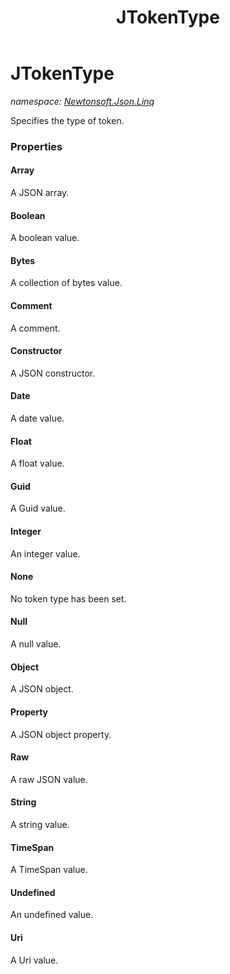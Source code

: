 ﻿---
title: JTokenType
---

# JTokenType
_namespace: [Newtonsoft.Json.Linq](N-Newtonsoft.Json.Linq.html)_

Specifies the type of token.




### Properties

#### Array
A JSON array.
#### Boolean
A boolean value.
#### Bytes
A collection of bytes value.
#### Comment
A comment.
#### Constructor
A JSON constructor.
#### Date
A date value.
#### Float
A float value.
#### Guid
A Guid value.
#### Integer
An integer value.
#### None
No token type has been set.
#### Null
A null value.
#### Object
A JSON object.
#### Property
A JSON object property.
#### Raw
A raw JSON value.
#### String
A string value.
#### TimeSpan
A TimeSpan value.
#### Undefined
An undefined value.
#### Uri
A Uri value.
